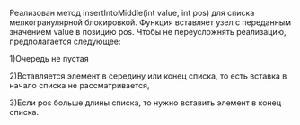 Реализован метод insertIntoMiddle(int value, int pos) для списка мелкогранулярной блокировкой. 
Функция вставляет узел с переданным значением value в позицию pos. Чтобы не переусложнять реализацию, предполагается следующее:

1)Очередь не пустая

2)Вставляется элемент в середину или конец списка, то есть вставка в начало списка не рассматривается,

3)Если pos больше длины списка, то нужно вставить элемент в конец списка.
